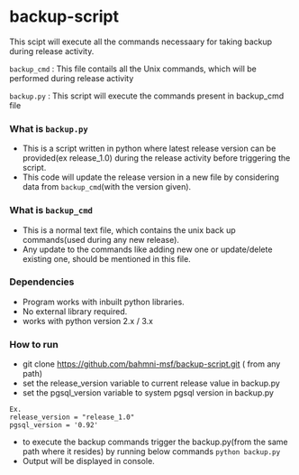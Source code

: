 # backup-script
This scipt will execute all the commands necessaary for taking backup during release activity.

`backup_cmd` : This file contails all the Unix commands, which will be performed during release activity

`backup.py` : This script will execute the commands present in backup_cmd file


### What is `backup.py`
- This is a script written in python where latest release version can be provided(ex release_1.0) during the release activity before triggering the script.
- This code will update the release version in a new file by considering data from `backup_cmd`(with the version given).
 
 
### What is `backup_cmd`
 - This is a normal text file, which contains the unix back up commands(used during any new release).
 - Any update to the commands like adding new one or update/delete existing one, should be mentioned in this file.
 
### Dependencies
- Program works with inbuilt python libraries.
- No external library required.
- works with python version 2.x / 3.x

### How to run
- git clone https://github.com/bahmni-msf/backup-script.git ( from any path)
- set the release_version variable to current release value in backup.py
- set the pgsql_version variable to system pgsql version in backup.py
```
Ex. 
release_version = "release_1.0"
pgsql_version = '0.92'
```
- to execute the backup commands trigger the backup.py(from the same path where it resides)
by running below commands
```python backup.py```
- Output will be displayed in console.
